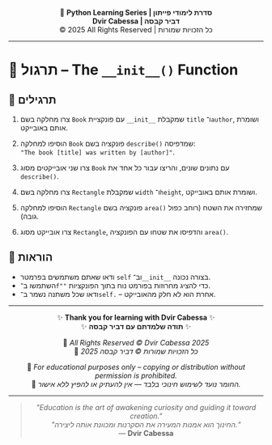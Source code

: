 <!-- DC_HEADER_START -->
<div align="center">

🐍 **Python Learning Series | סדרת לימודי פייתון**  
**Dvir Cabessa | דביר קבסה**  
© 2025 All Rights Reserved | כל הזכויות שמורות

</div>

---
<!-- DC_HEADER_END -->

# 📘 תרגול – The `__init__()` Function

## 🧪 תרגילים

1. צרו מחלקה בשם `Book` עם פונקציית `__init__` שמקבלת `title` ו־`author`, ושומרת אותם באובייקט.

2. הוסיפו למחלקה `Book` פונקציה בשם `describe()` שמדפיסה:  
   `"The book [title] was written by [author]"`.

3. צרו שני אובייקטים מסוג `Book` עם נתונים שונים, והריצו עבור כל אחד את `describe()`.

4. צרו מחלקה בשם `Rectangle` שמקבלת `width` ו־`height`, ושומרת אותם באובייקט.

5. הוסיפו למחלקה `Rectangle` פונקציה בשם `area()` שמחזירה את השטח (רוחב כפול גובה).

6. צרו אובייקט מסוג `Rectangle`, והדפיסו את שטחו עם הפונקציה `area()`.

## 📌 הוראות

- ודאו שאתם משתמשים בפרמטר `self` וב־`__init__` בצורה נכונה.
- השתמשו ב־`f""` כדי להציג מחרוזות בפורמט נוח בתוך הפונקציות.
- ודאו שכל משתנה נשמר ב־`self.` – אחרת הוא לא חלק מהאובייקט.

<!-- DC_FOOTER_START -->
---

<div align="center">

✨ **Thank you for learning with Dvir Cabessa** ✨  
✨ **תודה שלמדתם עם דביר קבסה** ✨  

📘 *All Rights Reserved © Dvir Cabessa 2025*  
📘 *כל הזכויות שמורות © דביר קבסה 2025*  

🔗 *For educational purposes only – copying or distribution without permission is prohibited.*  
🔗 *החומר נועד לשימוש חינוכי בלבד — אין להעתיק או להפיץ ללא אישור.*

---

> _"Education is the art of awakening curiosity and guiding it toward creation."_  
> _"החינוך הוא אמנות המעירה את הסקרנות ומכוונת אותה ליצירה."_  
> — **Dvir Cabessa**

</div>
<!-- DC_FOOTER_END -->

